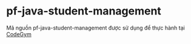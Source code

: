 # pf-java-student-management
Mã nguồn pf-java-student-management được sử dụng để thực hành tại [CodeGym](https://codegym.vn)
